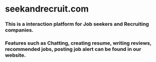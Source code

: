 # seekandrecruit.com
### This is a interaction platform for Job seekers and Recruiting companies.

### Features such as Chatting, creating resume, writing reviews, recommended jobs, posting job alert can be found in our website.
